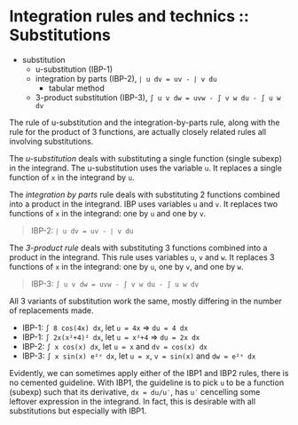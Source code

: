 # Integration rules and technics :: Substitutions

- substitution
  - u-substitution (IBP-1)
  - integration by parts (IBP-2), `⎰ u dv = uv - ⎰ v du`
    - tabular method
  - 3-product substitution (IBP-3), `∫ u v dw = uvw - ∫ v w du - ∫ u w dv`


The rule of u-substitution and the integration-by-parts rule, along with the rule for the product of 3 functions, are actually closely related rules all involving substitutions.

The *u-substitution* deals with substituting a single function (single subexp) in the integrand. The u-substitution uses the variable `u`. It replaces a single function of `x` in the integrand by `u`.

The *integration by parts* rule deals with substituting 2 functions combined into a product in the integrand. IBP uses variables `u` and `v`. It replaces two functions of `x` in the integrand: one by `u` and one by `v`.

>IBP-2: `⎰ u dv = uv - ⎰ v du`

The *3-product rule* deals with substituting 3 functions combined into a product in the integrand. This rule uses variables `u`, `v` and `w`. It replaces 3 functions of `x` in the integrand: one by `u`, one by `v`, and one by `w`.

>IBP-3: `∫ u v dw = uvw - ∫ v w du - ∫ u w dv`

All 3 variants of substitution work the same, mostly differing in the number of replacements made.

- IBP-1: `∫ 8 cos(4x) dx`, let `u = 4x` ⇒ `du = 4 dx`
- IBP-1: `∫ 2x(x²+4)² dx`, let `u = x²+4` ⇒ `du = 2x dx`
- IBP-2: `∫ x cos(x) dx`, let `u = x` and `dv = cos(x) dx`
- IBP-3: `∫ x sin(x) e²ˣ dx`, let `u = x`, `v = sin(x)` and `dw = e²ˣ dx`

Evidently, we can sometimes apply either of the IBP1 and IBP2 rules, there is no cemented guideline. With IBP1, the guideline is to pick `u` to be a function (subexp) such that its derivative, `dx = du/u′`, has `u′` cencelling some leftover expression in the integrand. In fact, this is desirable with all substitutions but especially with IBP1.
